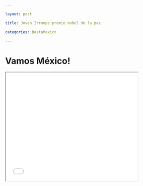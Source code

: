```yaml
---

layout: post

title: Joven Irrumpe premio nobel de la paz

categories: BastaMexico

---
```


<h1><strong>Vamos M&eacute;xico!</strong></h1>
<p><iframe src="//www.youtube.com/embed/ApKtqw-BVEE" width="425" height="350"></iframe></p>